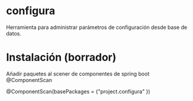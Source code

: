 # configura
Herramienta para administrar parámetros de configuración desde base de datos.

# Instalación (borrador)
Añadir paquetes al scener de componentes de spring boot @ComponentScan
  
  @ComponentScan(basePackages = {"project.configura" })
